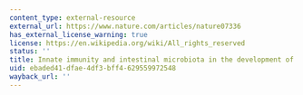 ```yaml
---
content_type: external-resource
external_url: https://www.nature.com/articles/nature07336
has_external_license_warning: true
license: https://en.wikipedia.org/wiki/All_rights_reserved
status: ''
title: Innate immunity and intestinal microbiota in the development of Type 1 diabetes
uid: ebaded41-dfae-4df3-bff4-629559972548
wayback_url: ''
---
```

